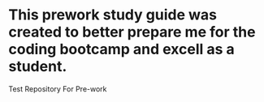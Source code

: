 # This prework study guide was created to better prepare me for the coding bootcamp and excell as a student.
Test Repository For Pre-work
